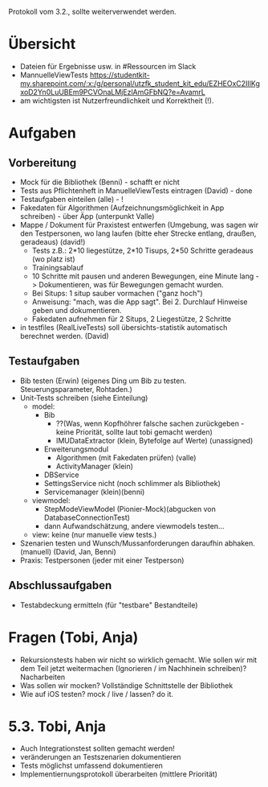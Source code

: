 Protokoll vom 3.2., sollte weiterverwendet werden.

# Übersicht
- Dateien für Ergebnisse usw. in #Ressourcen im Slack
- MannuelleViewTests https://studentkit-my.sharepoint.com/:x:/g/personal/utzfk_student_kit_edu/EZHEOxC2IIlKgxoD2Yn0LuUBEm9PCVOnaLMjEzlAmGFbNQ?e=AvamrL
- am wichtigsten ist Nutzerfreundlichkeit und Korrektheit (!).

# Aufgaben
## Vorbereitung
- Mock für die Bibliothek (Benni) - schafft er nicht
- Tests aus Pflichtenheft in ManuelleViewTests eintragen (David) - done
- Testaufgaben einteilen (alle) - !
- Fakedaten für Algorithmen (Aufzeichnungsmöglichkeit in App schreiben) - über Äpp (unterpunkt Valle)
- Mappe / Dokument für Praxistest entwerfen (Umgebung, was sagen wir den Testpersonen, wo lang laufen (bitte eher Strecke entlang, draußen, geradeaus) (david!)
  - Tests z.B.: 2\*10 liegestütze, 2\*10 Tisups, 2\*50 Schritte geradeaus (wo platz ist)
  - Trainingsablauf
  - 10 Schritte mit pausen und anderen Bewegungen, eine Minute lang -> Dokumentieren, was für Bewegungen gemacht wurden.
  - Bei Situps: 1 situp sauber vormachen ("ganz hoch")
  - Anweisung: "mach, was die App sagt". Bei 2. Durchlauf Hinweise geben und dokumentieren. 
  - Fakedaten aufnehmen für 2 Situps, 2 Liegestütze, 2 Schritte
- in testfiles (RealLiveTests) soll übersichts-statistik automatisch berechnet werden. (David)
## Testaufgaben
- Bib testen (Erwin) (eigenes Ding um Bib zu testen. Steuerungsparameter, Rohtaden.)
- Unit-Tests schreiben (siehe Einteilung)
  - model:
    - Bib 
      - ??(Was, wenn Kopfhöhrer falsche sachen zurückgeben  - keine Priorität, sollte laut tobi gemacht werden)
      - IMUDataExtractor (klein, Bytefolge auf Werte) (unassigned)
    - Erweiterungsmodul 
      - Algorithmen (mit Fakedaten prüfen) (valle)
      - ActivityManager (klein)
    - DBService
    - SettingsService nicht (noch schlimmer als Bibliothek)
    - Servicemanager (klein)(benni)
  - viewmodel: 
    - StepModeViewModel (Pionier-Mock)(abgucken von DatabaseConnectionTest)
    - dann Aufwandschätzung, andere viewmodels testen...
  - view: keine (nur manuelle view tests.)
- Szenarien testen und Wunsch/Mussanforderungen daraufhin abhaken. (manuell) (David, Jan, Benni)
- Praxis: Testpersonen (jeder mit einer Testperson)
## Abschlussaufgaben
- Testabdeckung ermitteln (für "testbare" Bestandteile)


# Fragen (Tobi, Anja)
- Rekursionstests haben wir nicht so wirklich gemacht. Wie sollen wir mit dem Teil jetzt weitermachen (Ignorieren / im Nachhinein schreiben)? Nacharbeiten
- Was sollen wir mocken? Vollständige Schnittstelle der Bibliothek
- Wie auf iOS testen? mock / live / lassen? do it.


# 5.3. Tobi, Anja

- Auch Integrationstest sollten gemacht werden!
- veränderungen an Testszenarien dokumentieren
- Tests möglichst umfassend dokumentieren
- Implementiernungsprotokoll überarbeiten (mittlere Priorität)